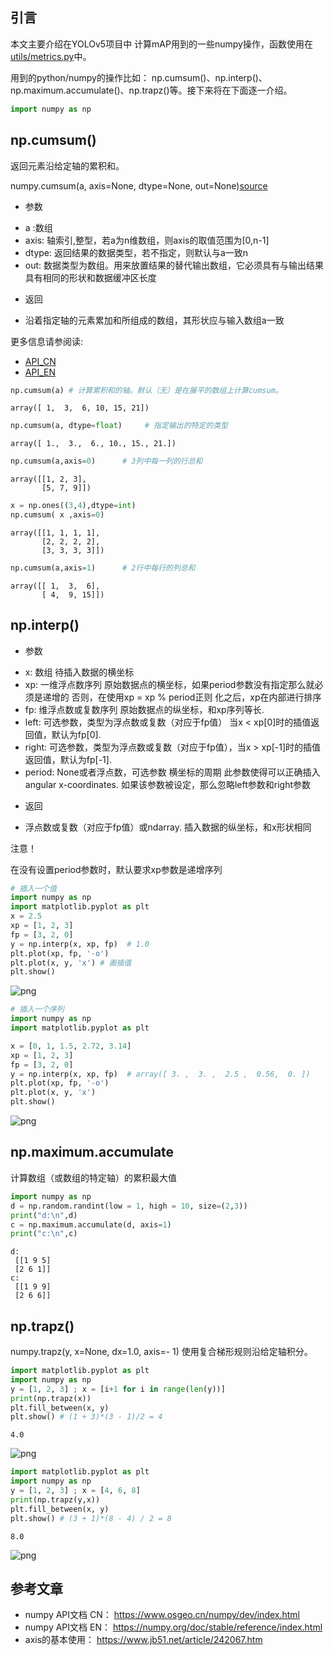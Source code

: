 ## 引言
本文主要介绍在YOLOv5项目中 计算mAP用到的一些numpy操作，函数使用在[utils/metrics.py](https://github.com/Oneflow-Inc/one-yolov5/blob/734609fca9d844ac48749b132fb0a5777df34167/utils/metrics.py)中。

用到的python/numpy的操作比如： np.cumsum()、np.interp()、np.maximum.accumulate()、np.trapz()等。接下来将在下面逐一介绍。


```python
import numpy as np
```

## np.cumsum()
返回元素沿给定轴的累积和。

numpy.cumsum(a, axis=None, dtype=None, out=None)[source](https://github.com/numpy/numpy/blob/v1.23.0/numpy/core/fromnumeric.py#L2497-L2571)

-  参数
 * a :数组
 * axis: 轴索引,整型，若a为n维数组，则axis的取值范围为[0,n-1]
 * dtype: 返回结果的数据类型，若不指定，则默认与a一致n
 * out: 数据类型为数组。用来放置结果的替代输出数组，它必须具有与输出结果具有相同的形状和数据缓冲区长度

- 返回
* 沿着指定轴的元素累加和所组成的数组，其形状应与输入数组a一致

更多信息请参阅读:

- [API_CN](https://www.osgeo.cn/numpy/reference/generated/numpy.cumsum.html?highlight=cumsum#numpy.cumsum)
- [API_EN](https://numpy.org/doc/stable/reference/generated/numpy.cumsum.html?highlight=cumsum#numpy.cumsum)


```python
np.cumsum(a) # 计算累积和的轴。默认（无）是在展平的数组上计算cumsum。
```




    array([ 1,  3,  6, 10, 15, 21])




```python
np.cumsum(a, dtype=float)     # 指定输出的特定的类型
```




    array([ 1.,  3.,  6., 10., 15., 21.])




```python
np.cumsum(a,axis=0)      # 3列中每一列的行总和
```




    array([[1, 2, 3],
           [5, 7, 9]])




```python
x = np.ones((3,4),dtype=int) 
np.cumsum( x ,axis=0)
```




    array([[1, 1, 1, 1],
           [2, 2, 2, 2],
           [3, 3, 3, 3]])




```python
np.cumsum(a,axis=1)      # 2行中每行的列总和
```




    array([[ 1,  3,  6],
           [ 4,  9, 15]])



## np.interp()
- 参数
 * x: 数组 待插入数据的横坐标
 * xp: 一维浮点数序列 原始数据点的横坐标，如果period参数没有指定那么就必须是递增的 否则，在使用xp = xp % period正则 化之后，xp在内部进行排序
 * fp: 维浮点数或复数序列 原始数据点的纵坐标，和xp序列等长.
 * left: 可选参数，类型为浮点数或复数（对应于fp值） 当x < xp[0]时的插值返回值，默认为fp[0].
 * right: 可选参数，类型为浮点数或复数（对应于fp值），当x > xp[-1]时的插值返回值，默认为fp[-1].
 * period: None或者浮点数，可选参数 横坐标的周期 此参数使得可以正确插入angular x-coordinates. 如果该参数被设定，那么忽略left参数和right参数

- 返回
 * 浮点数或复数（对应于fp值）或ndarray. 插入数据的纵坐标，和x形状相同

注意！

在没有设置period参数时，默认要求xp参数是递增序列


```python
# 插入一个值
import numpy as np
import matplotlib.pyplot as plt
x = 2.5
xp = [1, 2, 3]
fp = [3, 2, 0]
y = np.interp(x, xp, fp)  # 1.0
plt.plot(xp, fp, '-o') 
plt.plot(x, y, 'x') # 画插值
plt.show()
```


    
![png](Introduction_to_functions_used_in_metrics_imgs/output_9_0.png)
    



```python
# 插入一个序列
import numpy as np
import matplotlib.pyplot as plt

x = [0, 1, 1.5, 2.72, 3.14]
xp = [1, 2, 3]
fp = [3, 2, 0]
y = np.interp(x, xp, fp)  # array([ 3. ,  3. ,  2.5 ,  0.56,  0. ])
plt.plot(xp, fp, '-o')
plt.plot(x, y, 'x')
plt.show()

```


    
![png](Introduction_to_functions_used_in_metrics_imgs/output_10_0.png)
    


## np.maximum.accumulate
计算数组（或数组的特定轴）的累积最大值


```python
import numpy as np
d = np.random.randint(low = 1, high = 10, size=(2,3))
print("d:\n",d)
c = np.maximum.accumulate(d, axis=1)
print("c:\n",c)   
```

    d:
     [[1 9 5]
     [2 6 1]]
    c:
     [[1 9 9]
     [2 6 6]]


## np.trapz()
numpy.trapz(y, x=None, dx=1.0, axis=- 1)
使用复合梯形规则沿给定轴积分。


```python
import matplotlib.pyplot as plt
import numpy as np
y = [1, 2, 3] ; x = [i+1 for i in range(len(y))]
print(np.trapz(x))
plt.fill_between(x, y)
plt.show() # (1 + 3)*(3 - 1)/2 = 4
```

    4.0



    
![png](Introduction_to_functions_used_in_metrics_imgs/output_14_1.png)
    



```python
import matplotlib.pyplot as plt
import numpy as np
y = [1, 2, 3] ; x = [4, 6, 8]
print(np.trapz(y,x))
plt.fill_between(x, y)
plt.show() # (3 + 1)*(8 - 4) / 2 = 8
```

    8.0



    
![png](Introduction_to_functions_used_in_metrics_imgs/output_15_1.png)
    


## 参考文章
- numpy API文档 CN： https://www.osgeo.cn/numpy/dev/index.html
- numpy API文档 EN： https://numpy.org/doc/stable/reference/index.html
- axis的基本使用： https://www.jb51.net/article/242067.htm

